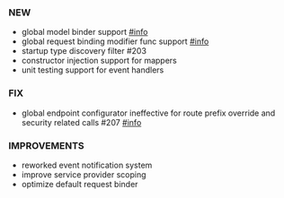### NEW
- global model binder support [#info](https://fast-endpoints.com/docs/model-binding#global-request-binder)
- global request binding modifier func support [#info](https://fast-endpoints.com/docs/model-binding#binding-modifier-function)
- startup type discovery filter #203
- constructor injection support for mappers
- unit testing support for event handlers

### FIX
- global endpoint configurator ineffective for route prefix override and security related calls #207 [#info](https://discord.com/channels/933662816458645504/1012563507339857930)

### IMPROVEMENTS
- reworked event notification system
- improve service provider scoping
- optimize default request binder